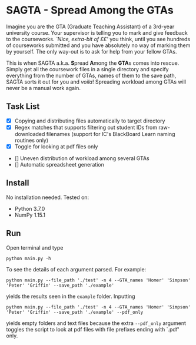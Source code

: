 # SAGTA - **S**pread **A**mong the **GTA**s

Imagine you are the GTA (Graduate Teaching Assistant) of a 3rd-year university course. Your supervisor is telling you to mark and give feedback to the courseworks. *`Nice, extra-bit of ££'* you think, until you see hundreds of courseworks submitted and you have absolutely no way of marking them by yourself. The only way-out is to ask for help from your fellow GTAs.

This is when SAGTA a.k.a. **S**pread **A**mong the **GTA**s comes into rescue. Simply get all the coursework files in a single directory and specify everything from the number of GTAs, names of them to the save path, SAGTA sorts it out for you and *voila*! Spreading workload among GTAs will never be a manual work again.

## Task List
- [x] Copying and distributing files automatically to target directory 
- [x] Regex matches that supports filtering out student IDs from raw-downloaded filenames (support for IC's BlackBoard Learn naming routines only)
- [x] Toggle for looking at pdf files only
- [] Uneven distribution of workload among several GTAs
- [] Automatic spreadsheet generation

## Install
No installation needed. Tested on:
* Python 3.7.0
* NumPy 1.15.1

## Run
Open terminal and type
```
python main.py -h
```
To see the details of each argument parsed. For example:
```
python main.py --file_path './test' -n 4 --GTA_names 'Homer' 'Simpson' 'Peter' 'Griffin' --save_path './example'
```
yields the results seen in the `example` folder. Inputting
```
python main.py --file_path './test' -n 4 --GTA_names 'Homer' 'Simpson' 'Peter' 'Griffin' --save_path './example' --pdf_only
```
yields empty folders and text files because the extra `--pdf_only` argument toggles the script to look at pdf files with file prefixes ending with `.pdf' only.